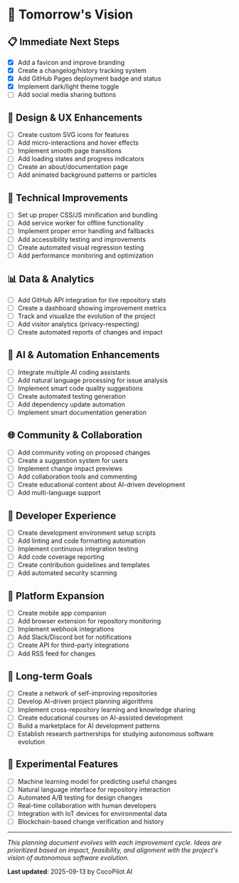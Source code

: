 # 🔮 Tomorrow's Vision

## 📋 Immediate Next Steps
- [x] Add a favicon and improve branding
- [x] Create a changelog/history tracking system
- [x] Add GitHub Pages deployment badge and status
- [x] Implement dark/light theme toggle
- [ ] Add social media sharing buttons

## 🎨 Design & UX Enhancements
- [ ] Create custom SVG icons for features
- [ ] Add micro-interactions and hover effects
- [ ] Implement smooth page transitions
- [ ] Add loading states and progress indicators
- [ ] Create an about/documentation page
- [ ] Add animated background patterns or particles

## 🚀 Technical Improvements
- [ ] Set up proper CSS/JS minification and bundling
- [ ] Add service worker for offline functionality
- [ ] Implement proper error handling and fallbacks
- [ ] Add accessibility testing and improvements
- [ ] Create automated visual regression testing
- [ ] Add performance monitoring and optimization

## 📊 Data & Analytics
- [ ] Add GitHub API integration for live repository stats
- [ ] Create a dashboard showing improvement metrics
- [ ] Track and visualize the evolution of the project
- [ ] Add visitor analytics (privacy-respecting)
- [ ] Create automated reports of changes and impact

## 🤖 AI & Automation Enhancements
- [ ] Integrate multiple AI coding assistants
- [ ] Add natural language processing for issue analysis
- [ ] Implement smart code quality suggestions
- [ ] Create automated testing generation
- [ ] Add dependency update automation
- [ ] Implement smart documentation generation

## 🌐 Community & Collaboration
- [ ] Add community voting on proposed changes
- [ ] Create a suggestion system for users
- [ ] Implement change impact previews
- [ ] Add collaboration tools and commenting
- [ ] Create educational content about AI-driven development
- [ ] Add multi-language support

## 🔧 Developer Experience
- [ ] Create development environment setup scripts
- [ ] Add linting and code formatting automation
- [ ] Implement continuous integration testing
- [ ] Add code coverage reporting
- [ ] Create contribution guidelines and templates
- [ ] Add automated security scanning

## 📱 Platform Expansion
- [ ] Create mobile app companion
- [ ] Add browser extension for repository monitoring
- [ ] Implement webhook integrations
- [ ] Add Slack/Discord bot for notifications
- [ ] Create API for third-party integrations
- [ ] Add RSS feed for changes

## 🎯 Long-term Goals
- [ ] Create a network of self-improving repositories
- [ ] Develop AI-driven project planning algorithms
- [ ] Implement cross-repository learning and knowledge sharing
- [ ] Create educational courses on AI-assisted development
- [ ] Build a marketplace for AI development patterns
- [ ] Establish research partnerships for studying autonomous software evolution

## 🔬 Experimental Features
- [ ] Machine learning model for predicting useful changes
- [ ] Natural language interface for repository interaction
- [ ] Automated A/B testing for design changes
- [ ] Real-time collaboration with human developers
- [ ] Integration with IoT devices for environmental data
- [ ] Blockchain-based change verification and history

---

*This planning document evolves with each improvement cycle. Ideas are prioritized based on impact, feasibility, and alignment with the project's vision of autonomous software evolution.*

**Last updated**: 2025-09-13 by CocoPilot AI